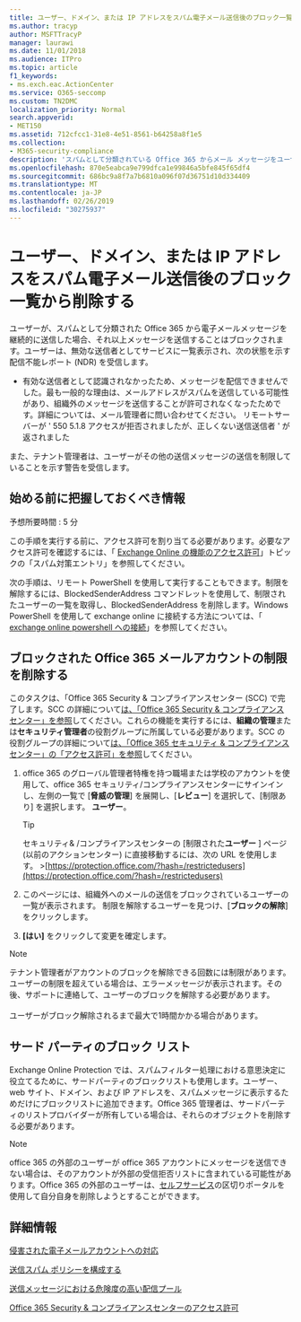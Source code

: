 ```yaml
---
title: ユーザー、ドメイン、または IP アドレスをスパム電子メール送信後のブロック一覧から削除する
ms.author: tracyp
author: MSFTTracyP
manager: laurawi
ms.date: 11/01/2018
ms.audience: ITPro
ms.topic: article
f1_keywords:
- ms.exch.eac.ActionCenter
ms.service: O365-seccomp
ms.custom: TN2DMC
localization_priority: Normal
search.appverid:
- MET150
ms.assetid: 712cfcc1-31e8-4e51-8561-b64258a8f1e5
ms.collection:
- M365-security-compliance
description: 'スパムとして分類されている Office 365 からメール メッセージをユーザーが送り続ける場合、メッセージを送信しないようブロックされます。 '
ms.openlocfilehash: 870e5eabca9e799dfca1e99846a5bfe845f65df4
ms.sourcegitcommit: 686bc9a8f7a7b6810a096f07d36751d10d334409
ms.translationtype: MT
ms.contentlocale: ja-JP
ms.lasthandoff: 02/26/2019
ms.locfileid: "30275937"
---
```

# <a name="removing-a-user-domain-or-ip-address-from-a-block-list-after-sending-spam-email"></a>ユーザー、ドメイン、または IP アドレスをスパム電子メール送信後のブロック一覧から削除する

ユーザーが、スパムとして分類された Office 365 から電子メールメッセージを継続的に送信した場合、それ以上メッセージを送信することはブロックされます。ユーザーは、無効な送信者としてサービスに一覧表示され、次の状態を示す配信不能レポート (NDR) を受信します。

- 有効な送信者として認識されなかったため、メッセージを配信できませんでした。最も一般的な理由は、メールアドレスがスパムを送信している可能性があり、組織外のメッセージを送信することが許可されなくなったためです。詳細については、メール管理者に問い合わせてください。 リモートサーバーが ' 550 5.1.8 アクセスが拒否されましたが、正しくない送信送信者 ' が返されました

また、テナント管理者は、ユーザーがその他の送信メッセージの送信を制限していることを示す警告を受信します。

## <a name="what-do-you-need-to-know-before-you-begin"></a>始める前に把握しておくべき情報
<a name="sectionSection0"> </a>

予想所要時間 : 5 分
  
この手順を実行する前に、アクセス許可を割り当てる必要があります。必要なアクセス許可を確認するには、「 [Exchange Online の機能のアクセス許可](http://technet.microsoft.com/library/15073ce1-0917-403b-8839-02a2ebc96e16.aspx)」トピックの「スパム対策エントリ」を参照してください。

次の手順は、リモート PowerShell を使用して実行することもできます。制限を解除するには、BlockedSenderAddress コマンドレットを使用して、制限されたユーザーの一覧を取得し、BlockedSenderAddress を削除します。Windows PowerShell を使用して exchange online に接続する方法については、「 [exchange online powershell への接続](https://go.microsoft.com/fwlink/p/?linkid=396554)」を参照してください。

## <a name="remove-restrictions-for-a-blocked-office-365-email-account"></a>ブロックされた Office 365 メールアカウントの制限を削除する

このタスクは、「Office 365 Security & コンプライアンスセンター (SCC) で完了します。SCC の詳細について[は、「Office 365 Security & コンプライアンスセンター」を参照](go-to-the-securitycompliance-center.md)してください。これらの機能を実行するには、**組織の管理**または**セキュリティ管理者**の役割グループに所属している必要があります。SCC の役割グループの詳細について[は、「Office 365 セキュリティ & コンプライアンスセンター」の「アクセス許可」を参照](permissions-in-the-security-and-compliance-center.md)してください。

1. office 365 のグローバル管理者特権を持つ職場または学校のアカウントを使用して、office 365 セキュリティ/コンプライアンスセンターにサインインし、左側の一覧で [**脅威の管理**] を展開し、[**レビュー**] を選択して、[制限あり] を選択します。 **ユーザー**。
    
    > [!TIP]
    > セキュリティ&amp; /コンプライアンスセンターの [制限された**ユーザー** ] ページ (以前のアクションセンター) に直接移動するには、次の URL を使用します。 >[https://protection.office.com/?hash=/restrictedusers](https://protection.office.com/?hash=/restrictedusers)

2. このページには、組織外へのメールの送信をブロックされているユーザーの一覧が表示されます。 制限を解除するユーザーを見つけ、[**ブロックの解除**] をクリックします。

3. **[はい]** をクリックして変更を確定します。 
    
> [!NOTE]
> テナント管理者がアカウントのブロックを解除できる回数には制限があります。ユーザーの制限を超えている場合は、エラーメッセージが表示されます。その後、サポートに連絡して、ユーザーのブロックを解除する必要があります。<br/><br/> ユーザーがブロック解除されるまで最大で1時間かかる場合があります。
  
## <a name="third-party-block-lists"></a>サード パーティのブロック リスト

Exchange Online Protection では、スパムフィルター処理における意思決定に役立てるために、サードパーティのブロックリストも使用します。ユーザー、web サイト、ドメイン、および IP アドレスを、スパムメッセージに表示するためだけにブロックリストに追加できます。Office 365 管理者は、サードパーティのリストプロバイダーが所有している場合は、それらのオブジェクトを削除する必要があります。

> [!NOTE]
> office 365 の外部のユーザーが office 365 アカウントにメッセージを送信できない場合は、そのアカウントが外部の受信拒否リストに含まれている可能性があります。Office 365 の外部のユーザーは、[セルフサービス](https://docs.microsoft.com/en-us/office365/SecurityCompliance/use-the-delist-portal-to-remove-yourself-from-the-office-365-blocked-senders-lis)の区切りポータルを使用して自分自身を削除しようとすることができます。 

## <a name="for-more-information"></a>詳細情報

[侵害された電子メールアカウントへの対応](responding-to-a-compromised-email-account.md)

[送信スパム ポリシーを構成する](configure-the-outbound-spam-policy.md)
  
[送信メッセージにおける危険度の高い配信プール](high-risk-delivery-pool-for-outbound-messages.md)

[Office 365 Security & コンプライアンスセンターのアクセス許可](permissions-in-the-security-and-compliance-center.md)

  


